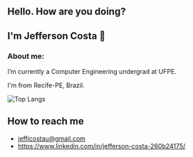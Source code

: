 ## Hello. How are you doing?
## I'm Jefferson Costa 👋

### About me:

I’m currently a Computer Engineering undergrad at UFPE.

I'm from Recife-PE, Brazil. 
<!--
**jc-costa/jc-costa** is a ✨ _special_ ✨ repository because its `README.md` (this file) appears on your GitHub profile.

Here are some ideas to get you started:

- 🔭 I’m currently working on ...
- 🌱 I’m currently learning ...
- 👯 I’m looking to collaborate on ...
- 🤔 I’m looking for help with ...
- 💬 Ask me about ...
- 📫 How to reach me: ...
- 😄 Pronouns: ...
- ⚡ Fun fact: ...
- ![Jefferson's github stats](https://github-readme-stats.vercel.app/api?username=jc-costa) ![Top Langs](https://github-readme-stats.vercel.app/api/top-langs/?username=jc-costa&layout=compact)
-->


![Top Langs](https://github-readme-stats.vercel.app/api/top-langs/?username=jc-costa&layout=compact)

 ## How to reach me
 * jefficostau@gmail.com
 * https://www.linkedin.com/in/jefferson-costa-260b24175/
